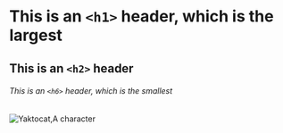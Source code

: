 # This is an `<h1>` header, which is the largest

## This is an `<h2>` header

###### This is an `<h6>` header, which is the smallest

![Yaktocat,A character](https://octodex.github.com/images/yaktocat.png)
